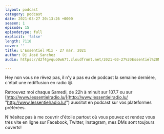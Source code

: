 ```yaml
---
layout: podcast
category: podcast
date: 2021-03-27 20:13:26 +0000
season: 1
episode: 15
episodetype: full
explicit: 'false'
length: 7118
cover: ''
title: L'Essentiel Mix - 27 mar. 2021
author: Dj José Sanchez
audio: https://d2f4gvquo0w67t.cloudfront.net/2021-03-27%20Essentiel%20Mix.mp3

---
```

Hey non vous ne rêvez pas, il n'y a pas eu de podcast la semaine dernière, c'était une rediffusion en radio 😃.

Retrouvez moi chaque Samedi, de 22h à minuit sur 107.7 ou sur [http://www.lessentielradio.lu/](http://www.lessentielradio.lu/ "http://www.lessentielradio.lu/") aussitot en podcast sur vos plateformes préférées.

N'hésitez pas à me couvrir d'étoile partout où vous pouvez et rendez vous très vite en ligne sur Facebook, Twitter, Instagram, mes DMs sont toujours ouverts!